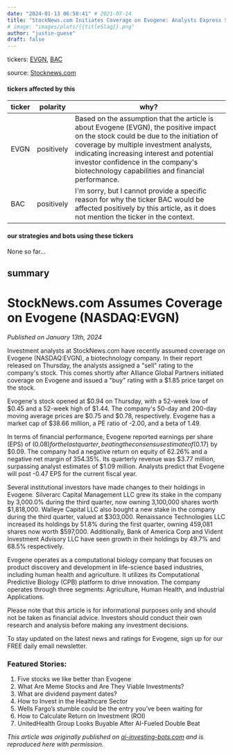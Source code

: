 ```yaml
---
date: "2024-01-13 06:58:41" # 2021-07-14
title: "StockNews.com Initiates Coverage on Evogene: Analysts Express Sell Rating on NASDAQ:EVGN"
# image: "images/plots/{{titleSlag}}.png"
author: "justin-guese"
draft: false
---
```

tickers: <a href='https://finance.yahoo.com/quote/EVGN' target='_blank'>EVGN</a>, <a href='https://finance.yahoo.com/quote/BAC' target='_blank'>BAC</a> 

source: <a href='https://www.defenseworld.net/2024/01/13/stocknews-com-initiates-coverage-on-evogene-nasdaqevgn.html' target='_blank'>Stocknews.com</a>

#### tickers affected by this

| ticker | polarity | why? |
|------------|------------|------------|
| EVGN | positively | Based on the assumption that the article is about Evogene (EVGN), the positive impact on the stock could be due to the initiation of coverage by multiple investment analysts, indicating increasing interest and potential investor confidence in the company's biotechnology capabilities and financial performance. |
| BAC | positively | I'm sorry, but I cannot provide a specific reason for why the ticker BAC would be affected positively by this article, as it does not mention the ticker in the context. |



#### our strategies and bots using these tickers

None so far...

## summary

# StockNews.com Assumes Coverage on Evogene (NASDAQ:EVGN)

*Published on January 13th, 2024*

Investment analysts at StockNews.com have recently assumed coverage on Evogene (NASDAQ:EVGN), a biotechnology company. In their report released on Thursday, the analysts assigned a "sell" rating to the company's stock. This comes shortly after Alliance Global Partners initiated coverage on Evogene and issued a "buy" rating with a $1.85 price target on the stock.

Evogene's stock opened at $0.94 on Thursday, with a 52-week low of $0.45 and a 52-week high of $1.44. The company's 50-day and 200-day moving average prices are $0.75 and $0.78, respectively. Evogene has a market cap of $38.66 million, a PE ratio of -2.00, and a beta of 1.49.

In terms of financial performance, Evogene reported earnings per share (EPS) of ($0.08) for the last quarter, beating the consensus estimate of ($0.17) by $0.09. The company had a negative return on equity of 62.26% and a negative net margin of 354.35%. Its quarterly revenue was $3.77 million, surpassing analyst estimates of $1.09 million. Analysts predict that Evogene will post -0.47 EPS for the current fiscal year.

Several institutional investors have made changes to their holdings in Evogene. Silverarc Capital Management LLC grew its stake in the company by 3,000.0% during the third quarter, now owning 3,100,000 shares worth $1,818,000. Walleye Capital LLC also bought a new stake in the company during the third quarter, valued at $303,000. Renaissance Technologies LLC increased its holdings by 51.8% during the first quarter, owning 459,081 shares now worth $597,000. Additionally, Bank of America Corp and Vident Investment Advisory LLC have seen growth in their holdings by 49.7% and 68.5% respectively.

Evogene operates as a computational biology company that focuses on product discovery and development in life-science based industries, including human health and agriculture. It utilizes its Computational Predictive Biology (CPB) platform to drive innovation. The company operates through three segments: Agriculture, Human Health, and Industrial Applications.

Please note that this article is for informational purposes only and should not be taken as financial advice. Investors should conduct their own research and analysis before making any investment decisions.

To stay updated on the latest news and ratings for Evogene, sign up for our FREE daily email newsletter.

### Featured Stories:
1. Five stocks we like better than Evogene
2. What Are Meme Stocks and Are They Viable Investments?
3. What are dividend payment dates?
4. How to Invest in the Healthcare Sector
5. Wells Fargo’s stumble could be the entry you’ve been waiting for
6. How to Calculate Return on Investment (ROI)
7. UnitedHealth Group Looks Buyable After AI-Fueled Double Beat

*This article was originally published on [ai-investing-bots.com](ai-investing-bots.com) and is reproduced here with permission.*